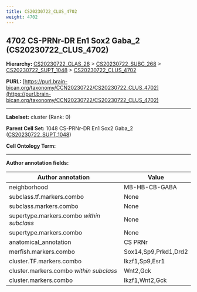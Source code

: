 ```yaml
---
title: CS20230722_CLUS_4702
weight: 4702
---
```

## 4702 CS-PRNr-DR En1 Sox2 Gaba_2 (CS20230722_CLUS_4702)
<b>Hierarchy: </b>
[CS20230722_CLAS_26](../CS20230722_CLAS_26) >
[CS20230722_SUBC_268](../CS20230722_SUBC_268) >
[CS20230722_SUPT_1048](../CS20230722_SUPT_1048) >
[CS20230722_CLUS_4702](../CS20230722_CLUS_4702)

**PURL:** [https://purl.brain-bican.org/taxonomy/CCN20230722/CS20230722_CLUS_4702](https://purl.brain-bican.org/taxonomy/CCN20230722/CS20230722_CLUS_4702)

---


**Labelset:** cluster (Rank: 0)

**Parent Cell Set:** 1048 CS-PRNr-DR En1 Sox2 Gaba_2 ([CS20230722_SUPT_1048](../CS20230722_SUPT_1048))



**Cell Ontology Term:** 

[MARKER GENES.]: #


---

[TRANSFERRED ANNOTATIONS.]: #


[AUTHOR ANNOTATION FIELDS.]: #


**Author annotation fields:**

| Author annotation | Value |
|-------------------|-------|
|neighborhood|MB-HB-CB-GABA|
|subclass.tf.markers.combo|None|
|subclass.markers.combo|None|
|supertype.markers.combo _within subclass_|None|
|supertype.markers.combo|None|
|anatomical_annotation|CS PRNr|
|merfish.markers.combo|Sox14,Sp9,Prkd1,Drd2|
|cluster.TF.markers.combo|Ikzf1,Sp9,Esr1|
|cluster.markers.combo _within subclass_|Wnt2,Gck|
|cluster.markers.combo|Ikzf1,Wnt2,Gck|
